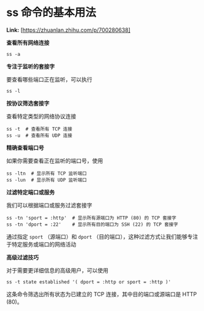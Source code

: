 # ss 命令的基本用法



 **Link:** [https://zhuanlan.zhihu.com/p/700280638]



**查看所有网络连接**

```
ss -a
```

**专注于监听的套接字**

要查看哪些端口正在监听，可以执行

```
ss -l
```

**按协议筛选套接字**

查看特定类型的网络协议连接

```
ss -t  # 查看所有 TCP 连接
ss -u  # 查看所有 UDP 连接
```

**精确查看端口号**

如果你需要查看正在监听的端口号，使用

```
ss -ltn  # 显示所有 TCP 监听端口
ss -lun  # 显示所有 UDP 监听端口
```

**过滤特定端口或服务**

我们可以根据端口或服务过滤套接字

```
ss -tn 'sport = :http'  # 显示所有源端口为 HTTP (80) 的 TCP 套接字
ss -tn 'dport = :22'    # 显示所有目的端口为 SSH (22) 的 TCP 套接字
```

通过指定 `sport` （源端口）和 `dport` （目的端口），这种过滤方式让我们能够专注于特定服务或端口的网络活动

**高级过滤技巧**

对于需要更详细信息的高级用户，可以使用

```
ss -t state established '( dport = :http or sport = :http )'
```

这条命令筛选出所有状态为已建立的 TCP 连接，其中目的端口或源端口是 HTTP (80)。

